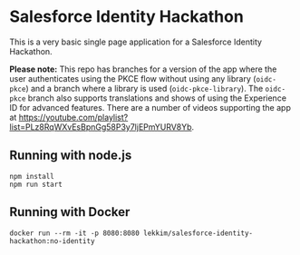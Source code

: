 # Salesforce Identity Hackathon #
This is a very basic single page application for a Salesforce Identity Hackathon. 

**Please note:** This repo has branches for a version of the app where the user authenticates using the PKCE flow without using any library (`oidc-pkce`) and a branch where a library is used (`oidc-pkce-library`). The `oidc-pkce` branch also supports translations and shows of using the Experience ID for advanced features. There are a number of videos supporting the app at https://youtube.com/playlist?list=PLz8RqWXvEsBpnGg58P3y7ljEPmYURV8Yb.

## Running with node.js ##
```
npm install
npm run start
```

## Running with Docker ##
```
docker run --rm -it -p 8080:8080 lekkim/salesforce-identity-hackathon:no-identity
```
